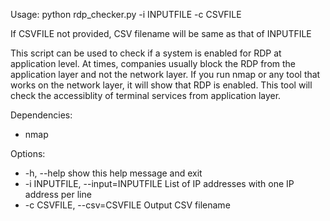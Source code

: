 Usage: python rdp_checker.py -i INPUTFILE -c CSVFILE

If CSVFILE not provided, CSV filename will be same as that of INPUTFILE 

This script can be used to check if a system is enabled for RDP at application level. At times, companies usually block the RDP from the application layer and not the network layer. If you run nmap or any tool that works on the network layer, it will show that RDP is enabled. This tool will check the accessiblity of terminal services from application layer.

Dependencies:
 - nmap
 
 Options:
 - -h, --help            show this help message and exit
 - -i INPUTFILE, --input=INPUTFILE  List of IP addresses with one IP address per line
 - -c CSVFILE, --csv=CSVFILE  Output CSV filename
